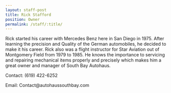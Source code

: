 ```yaml
---
layout: staff-post
title: Rick Stafford
position: Owner
permalink: /staff/:title/
---
```


<p>Rick started his career with Mercedes Benz here in San Diego in 1975. After learning the precision and Quality of the German automobiles, he decided to make it his career. Rick also was a flight instructor for Star Aviation out of Montgomery Field from 1979 to 1985. He knows the importance to servicing and repairing mechanical items properly and precisely which makes him a great owner and manager of South Bay Autohaus.</p>

<p>Contact: (619) 422-6252</p>
<p>Email: Contact@autohaussouthbay.com</p>
